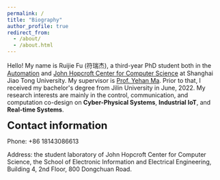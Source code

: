 ```yaml
---
permalink: /
title: "Biography"
author_profile: true
redirect_from: 
  - /about/
  - /about.html
---
```


Hello! My name is Ruijie Fu (符瑞杰), a third-year PhD student both in the [Automation](https://automation.sjtu.edu.cn/) and [John Hopcroft Center for Computer Science](https://jhc.sjtu.edu.cn/) at Shanghai Jiao Tong University. My supervisor is [Prof. Yehan Ma](https://automation.sjtu.edu.cn/yehanma). Prior to that, I received my bachelor's degree from Jilin University in June, 2022. My research interests are mainly in the control, communication, and computation co-design on __Cyber-Physical Systems__, __Industrial IoT__, and __Real-time Systems__.

<span style="font-size:24px; font-weight:bold;">Contact information</span>

Phone: +86 18143086613

Address: the student laboratory of John Hopcroft Center for Computer Science, the School of Electronic Information and Electrical Engineering, Building 4, 2nd Floor, 800 Dongchuan Road.
